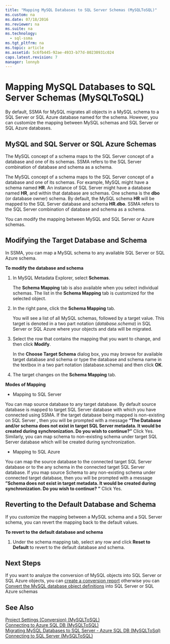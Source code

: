 ```yaml
---
title: "Mapping MySQL Databases to SQL Server Schemas (MySQLToSQL)"
ms.custom: na
ms.date: 07/18/2016
ms.reviewer: na
ms.suite: na
ms.technology: 
  - sql-ssma
ms.tgt_pltfrm: na
ms.topic: article
ms.assetid: 5c6fb445-92ae-4933-b77d-80230931c024
caps.latest.revision: 7
manager: lonnyb
---
```

# Mapping MySQL Databases to SQL Server Schemas (MySQLToSQL)
By default, SSMA for MySQL migrates all objects in a MySQL schema to a  SQL Server  or SQL Azure database named for the schema. However, you can customize the mapping between MySQL schemas and  SQL Server  or SQL Azure databases.  
  
## MySQL and SQL Server or SQL Azure Schemas  
The MySQL concept of a schema maps to the SQL Server  concept of a database and one of its schemas. SSMA refers to the SQL Server combination of database and schema as a schema.  
  
The MySQL concept of a schema maps to the SQL Server concept of a database and one of its schemas. For example, MySQL might have a schema named **HR**. An instance of SQL Server might have a database named **HR**, and within that database are schemas. One schema is the **dbo** (or database owner) schema. By default, the MySQL schema **HR** will be mapped to the  SQL Server  database and schema **HR.dbo**. SSMA refers to the  SQL Server  combination of database and schema as a schema.  
  
You can modify the mapping between MySQL and  SQL Server  or Azure schemas.  
  
## Modifying the Target Database and Schema  
In SSMA, you can map a MySQL schema to any available  SQL Server  or SQL Azure schema.  
  
**To modify the database and schema**  
  
1.  In MySQL Metadata Explorer, select **Schemas**.  
  
    The **Schema Mapping** tab is also available when you select individual schemas. The list in the **Schema Mapping** tab is customized for the selected object.  
  
2.  In the right pane, click the **Schema Mapping** tab.  
  
    You will see a list of all MySQL schemas, followed by a target value. This target is denoted in a two part notation (*database.schema*) in  SQL Server  or SQL Azure where your objects and data will be migrated.  
  
3.  Select the row that contains the mapping that you want to change, and then click **Modify**.  
  
    In the **Choose Target Schema** dialog box, you may browse for available target database and schema or type the database and schema name in the textbox in a two part notation (database.schema) and then click **OK**.  
  
4.  The target changes on the **Schema Mapping** tab.  
  
**Modes of Mapping**  
  
-   Mapping to SQL Server  
  
You can map source database to any target database. By default source database is mapped to target  SQL Server  database with which you have connected using SSMA. If the target database being mapped is non-existing on  SQL Server , then you will be prompted with a message **“The Database and/or schema does not exist in target  SQL Server  metadata. It would be created during synchronization. Do you wish to continue?”** Click Yes. Similarly, you can map schema to non-existing schema under target  SQL Server  database which will be created during synchronization.  
  
-   Mapping to SQL Azure  
  
You can map the source database to the connected target  SQL Server  database or to the any schema in the connected target  SQL Server  database. If you map source Schema to any non-existing schema under connected target database, then you will be prompted with a message **”Schema does not exist in target metadata. It would be created during synchronization. Do you wish to continue? ”** Click Yes.  
  
## Reverting to the Default Database and Schema  
If you customize the mapping between a MySQL schema and a SQL Server schema, you can revert the mapping back to the default values.  
  
**To revert to the default database and schema**  
  
1.  Under the schema mapping tab, select any row and click **Reset to Default** to revert to the default database and schema.  
  
## Next Steps  
If you want to analyze the conversion of MySQL objects into SQL Server or SQL Azure objects, you can [create a conversion report](assetId:///2a56a003-3b0f-453a-963c-00c9e40933ec) otherwise you can [Convert the MySQL database object definitions](assetId:///ac21850b-fb32-4704-9985-5759b7c688c7) into SQL Server or SQL Azure schemas  
  
## See Also  
[Project Settings &#40;Conversion&#41; &#40;MySQLToSQL&#41;](../content/Project-Settings--Conversion---MySQLToSQL-.md)  
[Connecting to Azure SQL DB &#40;MySQLToSQL&#41;](../content/Connecting-to-Azure-SQL-DB--MySQLToSQL-.md)  
[Migrating MySQL Databases to SQL Server - Azure SQL DB &#40;MySQLToSql&#41;](../content/Migrating-MySQL-Databases-to-SQL-Server---Azure-SQL-DB--MySQLToSql-.md)  
[Connecting to SQL Server &#40;MySQLToSQL&#41;](../content/Connecting-to-SQL-Server--MySQLToSQL-.md)  
  
